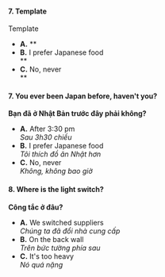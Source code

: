 #### 7. Template
Template

- **A.** 
  **  
- **B.** I prefer Japanese food  
  **  
- **C.** No, never  
  **  

#### 7. You ever been Japan before, haven't you?
**Bạn đã ở Nhật Bản trước đây phải không?**  

- **A.** After 3:30 pm  
  *Sau 3h30 chiều*  
- **B.** I prefer Japanese food  
  *Tôi thích đồ ăn Nhật hơn*  
- **C.** No, never  
  *Không, không bao giờ*  

#### 8. Where is the light switch?  
**Công tắc ở đâu?**  

- **A.** We switched suppliers  
  *Chúng ta đã đổi nhà cung cấp*  
- **B.** On the back wall  
  *Trên bức tường phía sau*  
- **C.** It's too heavy  
  *Nó quá nặng*  
